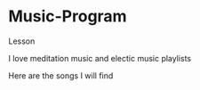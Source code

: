 # Music-Program
Lesson

I love meditation music and electic music playlists

Here are the songs I will find
